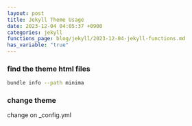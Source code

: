 ```yaml
---
layout: post
title: Jekyll Theme Usage
date: 2023-12-04 04:05:37 +0900
categories: jekyll
functions_page: blog/jekyll/2023-12-04-jekyll-functions.md
has_variable: "true"
---
```



### find the theme html files
```bash
bundle info --path minima
```
### change theme
change on _config.yml
